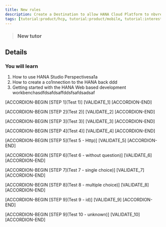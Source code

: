 ```yaml
---
title: New rules
description: Create a Destination to allow HANA Cloud Platform to nbvread/write data
tags: [tutorial:product/hcp, tutorial:product/mobile, tutorial:interest/gettingstarted]
---
```


>### New tutor

## Details
### You will learn  
1. How to use HANA Studio Perspectivesa1a
2. How to create a co1nnection to the HANA back ddd
3. Getting started with the HANA Web based development workbenchasdfdsafdsaffddsfsafdsadsaf

[ACCORDION-BEGIN [STEP 1](Test 1)]
[VALIDATE_1]
[ACCORDION-END] 

[ACCORDION-BEGIN [STEP 2](Test 2)]
[VALIDATE_2]
[ACCORDION-END]

[ACCORDION-BEGIN [STEP 3](Test 3)]
[VALIDATE_3]
[ACCORDION-END]

[ACCORDION-BEGIN [STEP 4](Test 4)]
[VALIDATE_4]
[ACCORDION-END]

[ACCORDION-BEGIN [STEP 5](Test 5 - Http)]
[VALIDATE_5]
[ACCORDION-END]

[ACCORDION-BEGIN [STEP 6](Test 6 - without question)]
[VALIDATE_6]
[ACCORDION-END]

[ACCORDION-BEGIN [STEP 7](Test 7 - single choice)]
[VALIDATE_7]
[ACCORDION-END]

[ACCORDION-BEGIN [STEP 8](Test 8 - multiple choice)]
[VALIDATE_8]
[ACCORDION-END]

[ACCORDION-BEGIN [STEP 9](Test 9 - id)]
[VALIDATE_9]
[ACCORDION-END]

[ACCORDION-BEGIN [STEP 9](Test 10 - unknown)]
[VALIDATE_10]
[ACCORDION-END]
